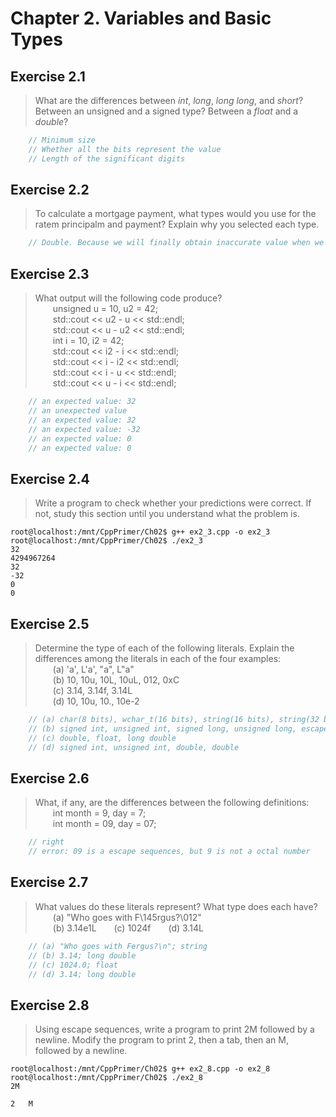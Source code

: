 # Chapter 2. Variables and Basic Types

## Exercise 2.1
> What are the differences between *int*, *long*, *long long*, and *short*? Between an unsigned and a signed type? Between a *float* and a *double*?
```cpp
    // Minimum size
    // Whether all the bits represent the value
    // Length of the significant digits
```

## Exercise 2.2
> To calculate a mortgage payment, what types would you use for the ratem principalm and payment? Explain why you selected each type.
```cpp
    // Double. Because we will finally obtain inaccurate value when we calculate addition, subtraction, multiplication and division by using imprecise values.
```

## Exercise 2.3
> What output will the following code produce?  
> &#8195;&#8195;unsigned u = 10, u2 = 42;  
> &#8195;&#8195;std::cout << u2 - u << std::endl;  
> &#8195;&#8195;std::cout << u - u2 << std::endl;  
> &#8195;&#8195;int i = 10, i2 = 42;  
> &#8195;&#8195;std::cout << i2 - i << std::endl;  
> &#8195;&#8195;std::cout << i - i2 << std::endl;  
> &#8195;&#8195;std::cout << i - u << std::endl;  
> &#8195;&#8195;std::cout << u - i << std::endl;
```cpp
    // an expected value: 32
    // an unexpected value
    // an expected value: 32
    // an expected value: -32
    // an expected value: 0
    // an expected value: 0
```

## Exercise 2.4
> Write a program to check whether your predictions were correct. If not, study this section until you understand what the problem is.
```shell
root@localhost:/mnt/CppPrimer/Ch02$ g++ ex2_3.cpp -o ex2_3
root@localhost:/mnt/CppPrimer/Ch02$ ./ex2_3
32
4294967264
32
-32
0
0
```

## Exercise 2.5
> Determine the type of each of the following literals. Explain the differences among the literals in each of the four examples:  
> &#8195;&#8195;(a) 'a', L'a', "a", L"a"  
> &#8195;&#8195;(b) 10, 10u, 10L, 10uL, 012, 0xC  
> &#8195;&#8195;(c) 3.14, 3.14f, 3.14L  
> &#8195;&#8195;(d) 10, 10u, 10., 10e-2  
```cpp
    // (a) char(8 bits), wchar_t(16 bits), string(16 bits), string(32 bits);
    // (b) signed int, unsigned int, signed long, unsigned long, escape sequences(CRLF), escape sequences(Page Change Key)
    // (c) double, float, long double
    // (d) signed int, unsigned int, double, double
```

## Exercise 2.6
> What, if any, are the differences between the following definitions:  
> &#8195;&#8195;int month = 9, day = 7;  
> &#8195;&#8195;int month = 09, day = 07;  
```cpp
    // right
    // error: 09 is a escape sequences, but 9 is not a octal number
```

## Exercise 2.7
> What values do these literals represent? What type does each have?  
> &#8195;&#8195;(a) "Who goes with F\145rgus?\012"  
> &#8195;&#8195;(b) 3.14e1L&#8195;&#8195;(c) 1024f&#8195;&#8195;(d) 3.14L
```cpp
    // (a) "Who goes with Fergus?\n"; string
    // (b) 3.14; long double
    // (c) 1024.0; float
    // (d) 3.14; long double
```

## Exercise 2.8
> Using escape sequences, write a program to print 2M followed by a newline. Modify the program to print 2, then a tab, then an M, followed by a newline.
```shell
root@localhost:/mnt/CppPrimer/Ch02$ g++ ex2_8.cpp -o ex2_8
root@localhost:/mnt/CppPrimer/Ch02$ ./ex2_8
2M

2	M

```